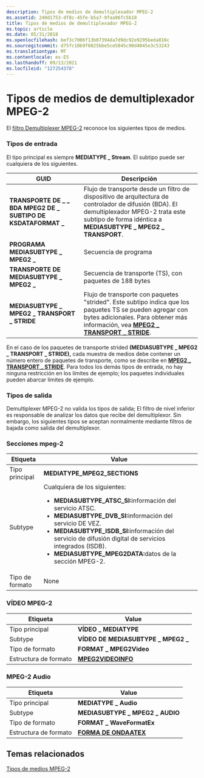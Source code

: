 ```yaml
---
description: Tipos de medios de demultiplexador MPEG-2
ms.assetid: 240d1753-df8c-45fe-b5a7-9faa96fc5b18
title: Tipos de medios de demultiplexador MPEG-2
ms.topic: article
ms.date: 05/31/2018
ms.openlocfilehash: bef3c7006f13b07394da7d9dc92e9295beda816c
ms.sourcegitcommit: d75fc10b9f0825bbe5ce5045c90d4045e3c53243
ms.translationtype: MT
ms.contentlocale: es-ES
ms.lasthandoff: 09/13/2021
ms.locfileid: "127254378"
---
```

# <a name="mpeg-2-demultiplexer-media-types"></a>Tipos de medios de demultiplexador MPEG-2

El [filtro Demultiplexer MPEG-2](mpeg-2-demultiplexer.md) reconoce los siguientes tipos de medios.

### <a name="input-types"></a>Tipos de entrada

El tipo principal es siempre **MEDIATYPE \_ Stream**. El subtipo puede ser cualquiera de los siguientes.



| GUID                                             | Descripción                                                                                                                                                                                               |
|--------------------------------------------------|-----------------------------------------------------------------------------------------------------------------------------------------------------------------------------------------------------------|
| **TRANSPORTE DE \_ \_ BDA MPEG2 DE \_ SUBTIPO DE KSDATAFORMAT \_** | Flujo de transporte desde un filtro de dispositivo de arquitectura de controlador de difusión (BDA). El demultiplexador MPEG-2 trata este subtipo de forma idéntica a **MEDIASUBTYPE \_ MPEG2 \_ TRANSPORT**.                                |
| **PROGRAMA MEDIASUBTYPE \_ MPEG2 \_**                 | Secuencia de programa                                                                                                                                                                                            |
| **TRANSPORTE DE MEDIASUBTYPE \_ MPEG2 \_**               | Secuencia de transporte (TS), con paquetes de 188 bytes                                                                                                                                                              |
| **MEDIASUBTYPE \_ MPEG2 \_ TRANSPORT \_ STRIDE**       | Flujo de transporte con paquetes "strided". Este subtipo indica que los paquetes TS se pueden agregar con bytes adicionales. Para obtener más información, vea [**MPEG2 \_ TRANSPORT \_ STRIDE**](mpeg2-transport-stride.md). |



 

En el caso de los paquetes de transporte strided **(MEDIASUBTYPE \_ MPEG2 \_ TRANSPORT \_ STRIDE),** cada muestra de medios debe contener un número entero de paquetes de transporte, como se describe en [**MPEG2 \_ TRANSPORT \_ STRIDE**](mpeg2-transport-stride.md). Para todos los demás tipos de entrada, no hay ninguna restricción en los límites de ejemplo; los paquetes individuales pueden abarcar límites de ejemplo.

### <a name="output-types"></a>Tipos de salida

Demultiplexer MPEG-2 no valida los tipos de salida; El filtro de nivel inferior es responsable de analizar los datos que recibe del demultiplexor. Sin embargo, los siguientes tipos se aceptan normalmente mediante filtros de bajada como salida del demultiplexor.

### <a name="mpeg-2-sections"></a>Secciones mpeg-2




| Etiqueta | Value |
|--------|-------|
| Tipo principal | <strong>MEDIATYPE_MPEG2_SECTIONS</strong> | 
| Subtype | Cualquiera de los siguientes:<br /><ul><li><strong>MEDIASUBTYPE_ATSC_SI:</strong>información del servicio ATSC.</li><li><strong>MEDIASUBTYPE_DVB_SI:</strong>información del servicio DE VEZ.</li><li><strong>MEDIASUBTYPE_ISDB_SI:</strong>información del servicio de difusión digital de servicios integrados (ISDB).</li><li><strong>MEDIASUBTYPE_MPEG2DATA:</strong>datos de la sección MPEG-2.</li></ul> | 
| Tipo de formato | None | 




 

### <a name="mpeg-2-video"></a>VÍDEO MPEG-2



| Etiqueta | Value |
|------------------|------------------------------------------|
| Tipo principal       | **VÍDEO \_ MEDIATYPE**                     |
| Subtype          | **VÍDEO DE MEDIASUBTYPE \_ MPEG2 \_**           |
| Tipo de formato      | **FORMAT \_ MPEG2Video**                   |
| Estructura de formato | [**MPEG2VIDEOINFO**](/previous-versions/windows/desktop/api/dvdmedia/ns-dvdmedia-mpeg2videoinfo) |



 

### <a name="mpeg-2-audio"></a>MPEG-2 Audio



| Etiqueta | Value |
|------------------|--------------------------------------|
| Tipo principal       | **MEDIATYPE \_ Audio**                 |
| Subtype          | **MEDIASUBTYPE \_ MPEG2 \_ AUDIO**       |
| Tipo de formato      | **FORMAT \_ WaveFormatEx**             |
| Estructura de formato | [**FORMA DE ONDAATEX**](/previous-versions/dd757713(v=vs.85)) |



 

## <a name="related-topics"></a>Temas relacionados

<dl> <dt>

[Tipos de medios MPEG-2](mpeg-2-media-types.md)
</dt> </dl>

 

 
